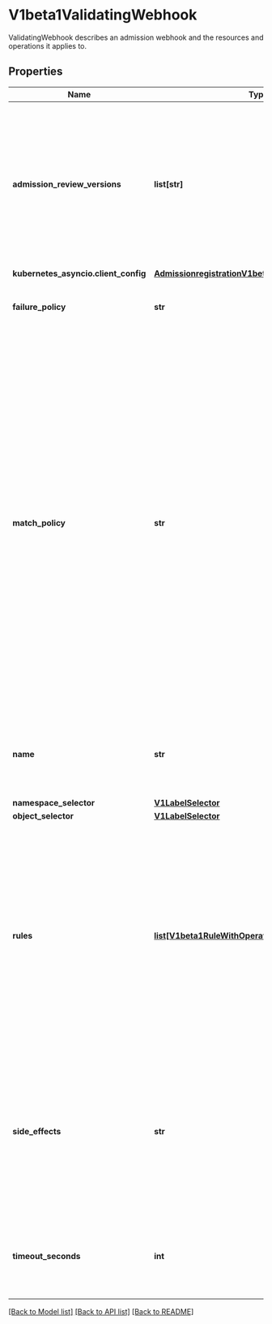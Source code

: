 # V1beta1ValidatingWebhook

ValidatingWebhook describes an admission webhook and the resources and operations it applies to.
## Properties
Name | Type | Description | Notes
------------ | ------------- | ------------- | -------------
**admission_review_versions** | **list[str]** | AdmissionReviewVersions is an ordered list of preferred &#x60;AdmissionReview&#x60; versions the Webhook expects. API server will try to use first version in the list which it supports. If none of the versions specified in this list supported by API server, validation will fail for this object. If a persisted webhook configuration specifies allowed versions and does not include any versions known to the API Server, calls to the webhook will fail and be subject to the failure policy. Default to &#x60;[&#39;v1beta1&#39;]&#x60;. | [optional] 
**kubernetes_asyncio.client_config** | [**AdmissionregistrationV1beta1WebhookClientConfig**](AdmissionregistrationV1beta1WebhookClientConfig.md) |  | 
**failure_policy** | **str** | FailurePolicy defines how unrecognized errors from the admission endpoint are handled - allowed values are Ignore or Fail. Defaults to Ignore. | [optional] 
**match_policy** | **str** | matchPolicy defines how the \&quot;rules\&quot; list is used to match incoming requests. Allowed values are \&quot;Exact\&quot; or \&quot;Equivalent\&quot;.  - Exact: match a request only if it exactly matches a specified rule. For example, if deployments can be modified via apps/v1, apps/v1beta1, and extensions/v1beta1, but \&quot;rules\&quot; only included &#x60;apiGroups:[\&quot;apps\&quot;], apiVersions:[\&quot;v1\&quot;], resources: [\&quot;deployments\&quot;]&#x60;, a request to apps/v1beta1 or extensions/v1beta1 would not be sent to the webhook.  - Equivalent: match a request if modifies a resource listed in rules, even via another API group or version. For example, if deployments can be modified via apps/v1, apps/v1beta1, and extensions/v1beta1, and \&quot;rules\&quot; only included &#x60;apiGroups:[\&quot;apps\&quot;], apiVersions:[\&quot;v1\&quot;], resources: [\&quot;deployments\&quot;]&#x60;, a request to apps/v1beta1 or extensions/v1beta1 would be converted to apps/v1 and sent to the webhook.  Defaults to \&quot;Exact\&quot; | [optional] 
**name** | **str** | The name of the admission webhook. Name should be fully qualified, e.g., imagepolicy.kubernetes.io, where \&quot;imagepolicy\&quot; is the name of the webhook, and kubernetes.io is the name of the organization. Required. | 
**namespace_selector** | [**V1LabelSelector**](V1LabelSelector.md) |  | [optional] 
**object_selector** | [**V1LabelSelector**](V1LabelSelector.md) |  | [optional] 
**rules** | [**list[V1beta1RuleWithOperations]**](V1beta1RuleWithOperations.md) | Rules describes what operations on what resources/subresources the webhook cares about. The webhook cares about an operation if it matches _any_ Rule. However, in order to prevent ValidatingAdmissionWebhooks and MutatingAdmissionWebhooks from putting the cluster in a state which cannot be recovered from without completely disabling the plugin, ValidatingAdmissionWebhooks and MutatingAdmissionWebhooks are never called on admission requests for ValidatingWebhookConfiguration and MutatingWebhookConfiguration objects. | [optional] 
**side_effects** | **str** | SideEffects states whether this webhook has side effects. Acceptable values are: Unknown, None, Some, NoneOnDryRun Webhooks with side effects MUST implement a reconciliation system, since a request may be rejected by a future step in the admission change and the side effects therefore need to be undone. Requests with the dryRun attribute will be auto-rejected if they match a webhook with sideEffects &#x3D;&#x3D; Unknown or Some. Defaults to Unknown. | [optional] 
**timeout_seconds** | **int** | TimeoutSeconds specifies the timeout for this webhook. After the timeout passes, the webhook call will be ignored or the API call will fail based on the failure policy. The timeout value must be between 1 and 30 seconds. Default to 30 seconds. | [optional] 

[[Back to Model list]](../README.md#documentation-for-models) [[Back to API list]](../README.md#documentation-for-api-endpoints) [[Back to README]](../README.md)


